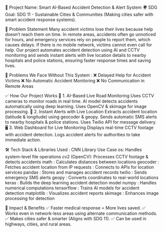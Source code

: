 🚀 Project Name: Smart AI-Based Accident Detection & Alert System
🌍 SDG Goal: SDG 11 - Sustainable Cities & Communities (Making cities safer with smart accident response systems).


📌 Problem Statement
Many accident victims lose their lives because help doesn’t reach them on time. In remote areas, accidents often go unnoticed for hours, and emergency services rely on people to report them, which causes delays. If there is no mobile network, victims cannot even call for help.
Our project automates accident detection using AI and CCTV monitoring and sends instant alerts with live location details to nearby hospitals and police stations, ensuring faster response times and saving lives.


🚨 Problems We Face Without This System : 
❌ Delayed Help for Accident Victims
❌ No Automatic Accident Monitoring
❌ No Communication in Remote Areas


✅ How Our Project Works
🚗 1. AI-Based Live Road Monitoring
Uses CCTV cameras to monitor roads in real time.
AI model detects accidents automatically using deep learning.
Uses OpenCV & skimage for image processing.
📡 2. Instant Alerts with Live Location
Extracts accident location (latitude & longitude) using geocoder & geopy.
Sends automatic SMS alerts to nearby hospitals & police stations.
Uses Twilio API for message delivery.
🖥 3. Web Dashboard for Live Monitoring
Displays real-time CCTV footage with accident detection.
Logs accident alerts for authorities to take immediate action.


🛠 Tech Stack & Libraries Used : CNN
Library	Use Case
os: Handles system-level file operations
cv2 (OpenCV): Processes CCTV footage & detects accidents
math : Calculates distances between locations
geocoder : Fetches accident location from IP
requests : Connects to APIs for location services
pandas : Stores and manages accident records
twilio : Sends emergency SMS alerts
geopy : Converts coordinates to real-world locations
keras :	Builds the deep learning accident detection model
numpy	: Handles numerical computations
tensorflow : Trains AI models for accident detection
matplotlib : Visualizes accident reports
skimage : Enhances image processing for detection


🌟 Impact & Benefits
✅ Faster medical response = More lives saved.
✅ Works even in network-less areas using alternate communication methods.
✅ Makes cities safer & smarter (Aligns with SDG 11).
✅ Can be used in highways, cities, and rural areas.
